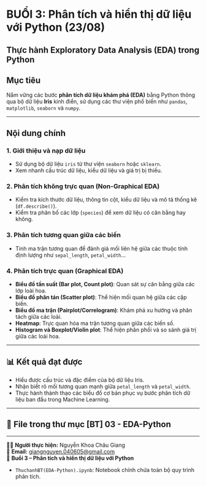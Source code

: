 # BUỔI 3: Phân tích và hiển thị dữ liệu với Python (23/08)
## Thực hành Exploratory Data Analysis (EDA) trong Python
## Mục tiêu  
Nắm vững các bước **phân tích dữ liệu khám phá (EDA)** bằng Python thông qua bộ dữ liệu **Iris** kinh điển, sử dụng các thư viện phổ biến như `pandas`, `matplotlib`, `seaborn` và `numpy`.  

---

## Nội dung chính  

### 1. Giới thiệu và nạp dữ liệu  
- Sử dụng bộ dữ liệu `iris` từ thư viện `seaborn` hoặc `sklearn`.  
- Xem nhanh cấu trúc dữ liệu, kiểu dữ liệu và giá trị bị thiếu.  

### 2. Phân tích không trực quan (Non-Graphical EDA)  
- Kiểm tra kích thước dữ liệu, thông tin cột, kiểu dữ liệu và mô tả thống kê (`df.describe()`).  
- Kiểm tra phân bố các lớp (`species`) để xem dữ liệu có cân bằng hay không.  

### 3. Phân tích tương quan giữa các biến  
- Tính ma trận tương quan để đánh giá mối liên hệ giữa các thuộc tính định lượng như `sepal_length`, `petal_width`...  

### 4. Phân tích trực quan (Graphical EDA)  
- **Biểu đồ tần suất (Bar plot, Count plot)**: Quan sát sự cân bằng giữa các lớp loài hoa.  
- **Biểu đồ phân tán (Scatter plot)**: Thể hiện mối quan hệ giữa các cặp biến.  
- **Biểu đồ ma trận (Pairplot/Correlogram)**: Khám phá xu hướng và phân tách giữa các loài.  
- **Heatmap**: Trực quan hóa ma trận tương quan giữa các biến số.  
- **Histogram và Boxplot/Violin plot**: Thể hiện phân phối và so sánh giá trị giữa các loài hoa.  

---

## 📊 Kết quả đạt được  
- Hiểu được cấu trúc và đặc điểm của bộ dữ liệu Iris.  
- Nhận biết rõ mối tương quan mạnh giữa `petal_length` và `petal_width`.  
- Thực hành thành thạo các biểu đồ cơ bản phục vụ bước phân tích dữ liệu ban đầu trong Machine Learning.  

---

## 📁 File trong thư mục [BT] 03 - EDA-Python

---

👩‍💻 **Người thực hiện:** Nguyễn Khoa Châu Giang  
📧 **Email:** giangnguyen.040605@gmail.com  
📅 **Buổi 3 – Phân tích và hiển thị dữ liệu với Python**

- `ThuchanhBT(EDA-Python).ipynb`: Notebook chính chứa toàn bộ quy trình phân tích.  

